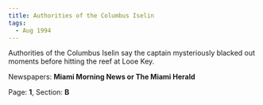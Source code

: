```yaml
---  
title: Authorities of the Columbus Iselin  
tags:  
  - Aug 1994  
---  
```

  
Authorities of the Columbus Iselin say the captain mysteriously blacked out moments before hitting the reef at Looe Key.  
  
Newspapers: **Miami Morning News or The Miami Herald**  
  
Page: **1**, Section: **B** 
